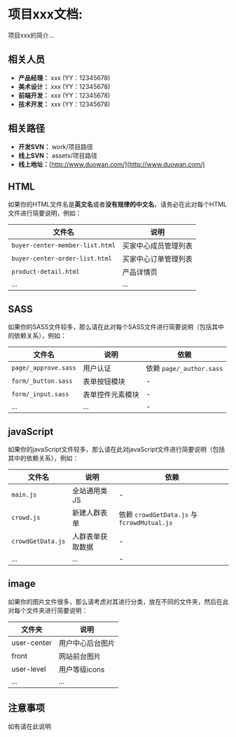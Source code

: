 # 项目xxx文档:

项目xxx的简介...

## 相关人员

* **产品经理：** xxx (YY：12345678)
* **美术设计：** xxx (YY：12345678)
* **前端开发：** xxx (YY：12345678)
* **技术开发：** xxx (YY：12345678)

## 相关路径

* **开发SVN：** work/项目路径
* **线上SVN：** assets/项目路径
* **线上地址：**[http://www.duowan.com/](http://www.duowan.com/)

## HTML

如果你的HTML文件名是**英文名**或者**没有规律的中文名**，请务必在此对每个HTML文件进行简要说明，例如：

文件名 | 说明
----|----
`buyer-center-member-list.html` | 买家中心成员管理列表
`buyer-center-order-list.html` | 买家中心订单管理列表
`product-detail.html` | 产品详情页
... | ...

## SASS

如果你的SASS文件较多，那么请在此对每个SASS文件进行简要说明（包括其中的依赖关系），例如：

文件名 | 说明 | 依赖
----|----|----
`page/_approve.sass` | 用户认证 | 依赖 `page/_author.sass`
`form/_button.sass` | 表单按钮模块 | -
`form/_input.sass` | 表单控件元素模块 | -
... | ... | -

## javaScript

如果你的javaScript文件较多，那么请在此对javaScript文件进行简要说明（包括其中的依赖关系），例如：

文件名 | 说明 | 依赖
----|----|----
`main.js` | 全站通用类JS | -
`crowd.js` | 新建人群表单 | 依赖 `crowdGetData.js` 与 `fcrowdMutual.js`
`crowdGetData.js` | 人群表单获取数据 | -
... | ... | -

## image

如果你的图片文件很多，那么请考虑对其进行分类，放在不同的文件夹，然后在此对每个文件夹进行简要说明：

文件夹 | 说明
----|----
user-center | 用户中心后台图片
front | 网站前台图片
user-level | 用户等级icons
... | ...

## 注意事项

如有请在此说明
